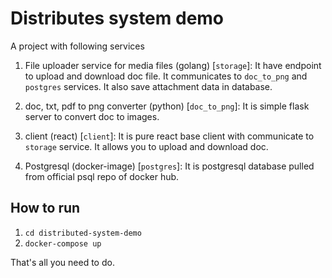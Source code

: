 # Distributes system demo

A project with following services

1. File uploader service for media files (golang) [`storage`]:
   It have endpoint to upload and download doc file. It communicates to `doc_to_png` and `postgres` services. It also save attachment data in database.

2. doc, txt, pdf to png converter (python) [`doc_to_png`]:
   It is simple flask server to convert doc to images.

3. client (react) [`client`]:
   It is pure react base client with communicate to `storage` service. It allows you to upload and download doc.
4. Postgresql (docker-image) [`postgres`]:
   It is postgresql database pulled from official psql repo of docker hub.

## How to run

1. `cd distributed-system-demo`
2. `docker-compose up`

That's all you need to do.
